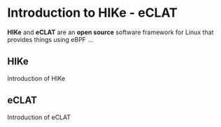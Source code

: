 # Introduction to HIKe - eCLAT


**HIKe** and **eCLAT** are an **open source** software framework for Linux that provides things using eBPF ...   


## HIKe


Introduction of HIKe


## eCLAT


Introduction of eCLAT  
